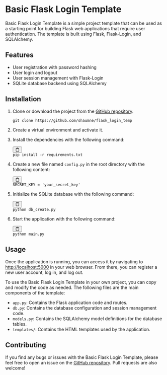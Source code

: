 # Basic Flask Login Template

Basic Flask Login Template is a simple project template that can be used as a starting point for building Flask web applications that require user authentication. The template is built using Flask, Flask-Login, and SQLAlchemy.

## Features

* User registration with password hashing
* User login and logout
* User session management with Flask-Login
* SQLite database backend using SQLAlchemy

## Installation

1. Clone or download the project from the [GitHub repository](https://github.com/shaumne/flask_login_tem).

   `git clone https://github.com/shaumne/flask_login_temp`
2. Create a virtual environment and activate it.
3. Install the dependencies with the following command:

   <pre><div class="bg-black rounded-md mb-4"><div class="flex items-center relative text-gray-200 bg-gray-800 px-4 py-2 text-xs font-sans justify-between rounded-t-md"><button class="flex ml-auto gap-2"><svg stroke="currentColor" fill="none" stroke-width="2" viewBox="0 0 24 24" stroke-linecap="round" stroke-linejoin="round" class="h-4 w-4" height="1em" width="1em" xmlns="http://www.w3.org/2000/svg"><path d="M16 4h2a2 2 0 0 1 2 2v14a2 2 0 0 1-2 2H6a2 2 0 0 1-2-2V6a2 2 0 0 1 2-2h2"></path><rect x="8" y="2" width="8" height="4" rx="1" ry="1"></rect></svg></button></div><div class="p-4 overflow-y-auto"><code class="!whitespace-pre hljs">pip install -r requirements.txt
   </code></div></div></pre>
4. Create a new file named `config.py` in the root directory with the following content:

   <pre><div class="bg-black rounded-md mb-4"><div class="flex items-center relative text-gray-200 bg-gray-800 px-4 py-2 text-xs font-sans justify-between rounded-t-md"><span></span><button class="flex ml-auto gap-2"><svg stroke="currentColor" fill="none" stroke-width="2" viewBox="0 0 24 24" stroke-linecap="round" stroke-linejoin="round" class="h-4 w-4" height="1em" width="1em" xmlns="http://www.w3.org/2000/svg"><path d="M16 4h2a2 2 0 0 1 2 2v14a2 2 0 0 1-2 2H6a2 2 0 0 1-2-2V6a2 2 0 0 1 2-2h2"></path><rect x="8" y="2" width="8" height="4" rx="1" ry="1"></rect></svg></button></div><div class="p-4 overflow-y-auto"><code class="!whitespace-pre hljs language-arduino">SECRET_KEY = 'your_secret_key'
   </code></div></div></pre>
5. Initialize the SQLite database with the following command:

   <pre><div class="bg-black rounded-md mb-4"><div class="flex items-center relative text-gray-200 bg-gray-800 px-4 py-2 text-xs font-sans justify-between rounded-t-md"><button class="flex ml-auto gap-2"><svg stroke="currentColor" fill="none" stroke-width="2" viewBox="0 0 24 24" stroke-linecap="round" stroke-linejoin="round" class="h-4 w-4" height="1em" width="1em" xmlns="http://www.w3.org/2000/svg"><path d="M16 4h2a2 2 0 0 1 2 2v14a2 2 0 0 1-2 2H6a2 2 0 0 1-2-2V6a2 2 0 0 1 2-2h2"></path><rect x="8" y="2" width="8" height="4" rx="1" ry="1"></rect></svg></button></div><div class="p-4 overflow-y-auto"><code class="!whitespace-pre hljs">python db_create.py
   </code></div></div></pre>
6. Start the application with the following command:

   <pre><div class="bg-black rounded-md mb-4"><div class="flex items-center relative text-gray-200 bg-gray-800 px-4 py-2 text-xs font-sans justify-between rounded-t-md"><span></span><button class="flex ml-auto gap-2"><svg stroke="currentColor" fill="none" stroke-width="2" viewBox="0 0 24 24" stroke-linecap="round" stroke-linejoin="round" class="h-4 w-4" height="1em" width="1em" xmlns="http://www.w3.org/2000/svg"><path d="M16 4h2a2 2 0 0 1 2 2v14a2 2 0 0 1-2 2H6a2 2 0 0 1-2-2V6a2 2 0 0 1 2-2h2"></path><rect x="8" y="2" width="8" height="4" rx="1" ry="1"></rect></svg></button></div><div class="p-4 overflow-y-auto"><code class="!whitespace-pre hljs language-arduino">python main.py
   </code></div></div></pre>

## Usage

Once the application is running, you can access it by navigating to [http://localhost:5000](http://localhost:5000/) in your web browser. From there, you can register a new user account, log in, and log out.

To use the Basic Flask Login Template in your own project, you can copy and modify the code as needed. The following files are the main components of the template:

* `app.py`: Contains the Flask application code and routes.
* `db.py`: Contains the database configuration and session management code.
* `models.py`: Contains the SQLAlchemy model definitions for the database tables.
* `templates/`: Contains the HTML templates used by the application.

## Contributing

If you find any bugs or issues with the Basic Flask Login Template, please feel free to open an issue on the [GitHub repository](https://github.com/shaumne/flask_login_tem). Pull requests are also welcome!
